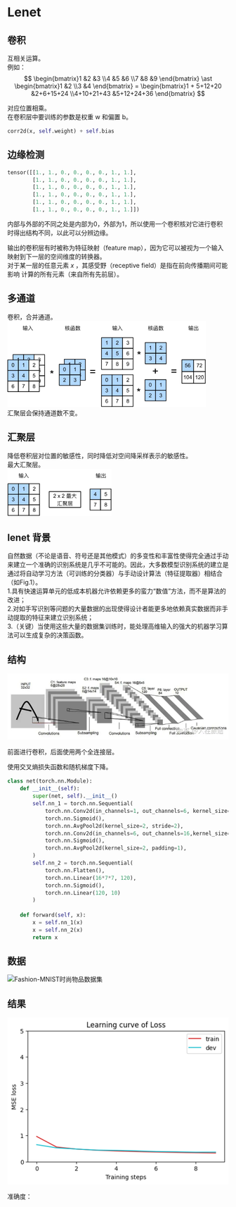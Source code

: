 # Lenet

## 卷积

互相关运算。  
例如：  
$$
\begin{bmatrix}1
  &2  &3 \\4
  &5  &6 \\7    
  &8  &9
\end{bmatrix} \ast \begin{bmatrix}1
  &2 \\3
  &4
\end{bmatrix} = \begin{bmatrix}1 + 5+12+20
  &2+6+15+24 \\4+10+21+43
  &5+12+24+36
\end{bmatrix}
$$

对应位置相乘。  
在卷积层中要训练的参数是权重 w 和偏置 b。  
```python
corr2d(x, self.weight) + self.bias
```

## 边缘检测

```python
tensor([[1., 1., 0., 0., 0., 0., 1., 1.],
        [1., 1., 0., 0., 0., 0., 1., 1.],
        [1., 1., 0., 0., 0., 0., 1., 1.],
        [1., 1., 0., 0., 0., 0., 1., 1.],
        [1., 1., 0., 0., 0., 0., 1., 1.],
        [1., 1., 0., 0., 0., 0., 1., 1.]])
```
内部与外部的不同之处是内部为0，外部为1，所以使用一个卷积核对它进行卷积时得出结构不同，以此可以分辨边缘。  

输出的卷积层有时被称为特征映射（feature map），因为它可以被视为一个输入映射到下一层的空间维度的转换器。  
对于某一层的任意元素 $x$ ，其感受野（receptive field）是指在前向传播期间可能影响
计算的所有元素（来自所有先前层）。  

## 多通道

卷积，合并通道。  
![alt text](多通道.png)  
汇聚层会保持通道数不变。  

## 汇聚层

降低卷积层对位置的敏感性，同时降低对空间降采样表示的敏感性。  
最大汇聚层。  
![alt text](最大汇聚层.png)


## lenet 背景
自然数据（不论是语音、符号还是其他模式）的多变性和丰富性使得完全通过手动来建立一个准确的识别系统是几乎不可能的。因此，大多数模型识别系统的建立是通过将自动学习方法（可训练的分类器）与手动设计算法（特征提取器）相结合（如Fig.1）。  
1.具有快速运算单元的低成本机器允许依赖更多的蛮力“数值”方法，而不是算法的改进；  
2.对如手写识别等问题的大量数据的出现使得设计者能更多地依赖真实数据而非手动提取的特征来建立识别系统；  
3.（关键）当使用这些大量的数据集训练时，能处理高维输入的强大的机器学习算法可以生成复杂的决策函数。

## 结构

![alt text](lenet.png)

前面进行卷积，后面使用两个全连接层。

使用交叉熵损失函数和随机梯度下降。

```python
class net(torch.nn.Module):
    def __init__(self):
        super(net, self).__init__()
        self.nn_1 = torch.nn.Sequential(
            torch.nn.Conv2d(in_channels=1, out_channels=6, kernel_size=5, stride=1, padding=2),
            torch.nn.Sigmoid(),
            torch.nn.AvgPool2d(kernel_size=2, stride=2),
            torch.nn.Conv2d(in_channels=6, out_channels=16,kernel_size=5, padding=1),
            torch.nn.Sigmoid(),
            torch.nn.AvgPool2d(kernel_size=2, padding=1),
        )
        self.nn_2 = torch.nn.Sequential(
            torch.nn.Flatten(),
            torch.nn.Linear(16*7*7, 120),
            torch.nn.Sigmoid(),
            torch.nn.Linear(120, 10)
        )

    def forward(self, x):
        x = self.nn_1(x)
        x = self.nn_2(x)
        return x
```

## 数据

![Fashion-MNIST时尚物品数据集](https://upload-images.jianshu.io/upload_images/13714448-e0d2b1be2bb1702e.png?imageMogr2/auto-orient/strip%7CimageView2/2/w/1240)

## 结果

![loss](lenet_loss.png)

准确度：



